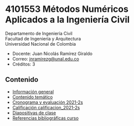 # 4101553 Métodos Numéricos Aplicados a la Ingeniería Civil
Departamento de Ingeniería Civil\
Facultad de Ingeniería y Arquitectura\
Universidad Nacional de Colombia

- Docente: Juan Nicolás Ramírez Giraldo 
- Correo: jnramirezg@unal.edu.co
- Créditos: 3

## Contenido
- [Información general](/docs/informacion_general.md)
- [Contenido temático](/docs/contenido_tematico.md)
- [Cronograma y evaluación 2021-2s](/docs/cronograma_evaluacion_2021-2s.md)
- [Calificación calificacion_2021-2s](/docs/calificacion_2021-2s.md)
- [Diapositivas de clase](/docs/diapositivas.md)
- [Referencias bibliográficas curso](/docs/referencias_curso.md)

